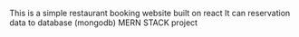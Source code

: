 This is a simple restaurant booking website built  on react 
It can reservation data to database (mongodb)
MERN STACK project 
